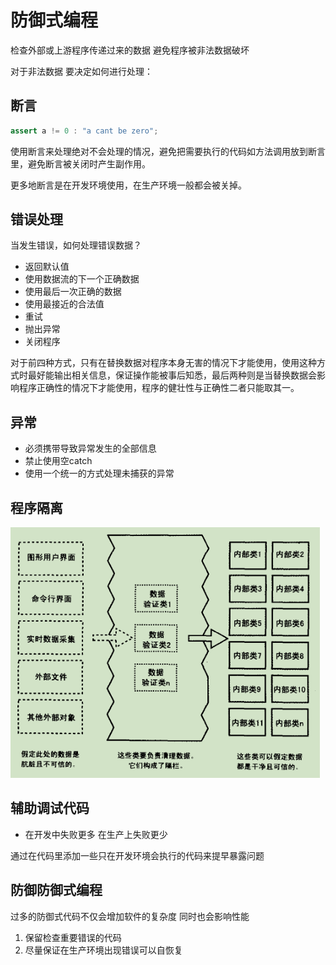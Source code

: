 # 防御式编程

检查外部或上游程序传递过来的数据 避免程序被非法数据破坏

对于非法数据 要决定如何进行处理：

## 断言

```java
assert a != 0 : "a cant be zero";
```

使用断言来处理绝对不会处理的情况，避免把需要执行的代码如方法调用放到断言里，避免断言被关闭时产生副作用。

更多地断言是在开发环境使用，在生产环境一般都会被关掉。

## 错误处理

当发生错误，如何处理错误数据？

- 返回默认值
- 使用数据流的下一个正确数据
- 使用最后一次正确的数据
- 使用最接近的合法值
- 重试
- 抛出异常
- 关闭程序

对于前四种方式，只有在替换数据对程序本身无害的情况下才能使用，使用这种方式时最好能输出相关信息，保证操作能被事后知悉，最后两种则是当替换数据会影响程序正确性的情况下才能使用，程序的健壮性与正确性二者只能取其一。

## 异常

- 必须携带导致异常发生的全部信息
- 禁止使用空catch
- 使用一个统一的方式处理未捕获的异常

## 程序隔离

![屏幕截图 2021-09-22 164859](/assets/屏幕截图%202021-09-22%20164859.png)

## 辅助调试代码

- 在开发中失败更多 在生产上失败更少

通过在代码里添加一些只在开发环境会执行的代码来提早暴露问题

## 防御防御式编程

过多的防御式代码不仅会增加软件的复杂度 同时也会影响性能

1. 保留检查重要错误的代码
2. 尽量保证在生产环境出现错误可以自恢复

